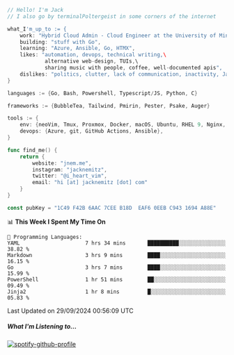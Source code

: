 ```go
// Hello! I'm Jack
// I also go by terminalPoltergeist in some corners of the internet

what_I'm_up_to := {
    work: "Hybrid Cloud Admin - Cloud Engineer at the University of Minnesota",
    building: "stuff with Go",
    learning: "Azure, Ansible, Go, HTMX",
    likes: "automation, devops, technical writing,\
            alternative web-design, TUIs,\
            sharing music with people, coffee, well-documented apis",
    dislikes: "politics, clutter, lack of communication, inactivity, Java",
}

languages := {Go, Bash, Powershell, Typescript/JS, Python, C}

frameworks := {BubbleTea, Tailwind, Pmirin, Pester, Psake, Auger}

tools := {
    env: {neoVim, Tmux, Proxmox, Docker, macOS, Ubuntu, RHEL 9, Nginx, DigitalOcean, Cloudflare},
    devops: {Azure, git, GitHub Actions, Ansible},
}

func find_me() {
    return {
        website: "jnem.me",
        instagram: "jacknemitz",
        twitter: "@i_heart_vim",
        email: "hi [at] jacknemitz [dot] com"
    }
}

const pubKey = "1C49 F42B 6AAC 7CEE B18D  EAF6 0EEB C943 1694 A88E"
```

<!--START_SECTION:waka-->
📊 **This Week I Spent My Time On** 

```text
💬 Programming Languages: 
YAML                     7 hrs 34 mins       ██████████░░░░░░░░░░░░░░░   38.82 % 
Markdown                 3 hrs 9 mins        ████░░░░░░░░░░░░░░░░░░░░░   16.15 % 
Go                       3 hrs 7 mins        ████░░░░░░░░░░░░░░░░░░░░░   15.99 % 
PowerShell               1 hr 51 mins        ██░░░░░░░░░░░░░░░░░░░░░░░   09.49 % 
Jinja2                   1 hr 8 mins         █░░░░░░░░░░░░░░░░░░░░░░░░   05.83 % 
```


 Last Updated on 29/09/2024 00:56:09 UTC
<!--END_SECTION:waka-->

##### What I'm Listening to...

[![spotify-github-profile](https://jnem.me/listening-item?maxAge=2592000)](https://jnem.me/listening)
